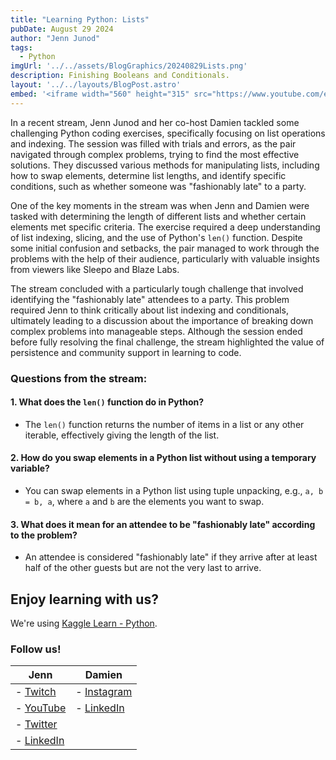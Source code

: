 ```yaml
---
title: "Learning Python: Lists"
pubDate: August 29 2024 
author: "Jenn Junod"
tags:
  - Python
imgUrl: '../../assets/BlogGraphics/20240829Lists.png'
description: Finishing Booleans and Conditionals. 
layout: '../../layouts/BlogPost.astro'
embed: '<iframe width="560" height="315" src="https://www.youtube.com/embed/bmOWFVzBdes?si=DcprWKORMg-BwTkx" title="YouTube video player" frameborder="0" allow="accelerometer; autoplay; clipboard-write; encrypted-media; gyroscope; picture-in-picture; web-share" referrerpolicy="strict-origin-when-cross-origin" allowfullscreen></iframe>'
---
```

In a recent stream, Jenn Junod and her co-host Damien tackled some challenging Python coding exercises, specifically focusing on list operations and indexing. The session was filled with trials and errors, as the pair navigated through complex problems, trying to find the most effective solutions. They discussed various methods for manipulating lists, including how to swap elements, determine list lengths, and identify specific conditions, such as whether someone was "fashionably late" to a party.

One of the key moments in the stream was when Jenn and Damien were tasked with determining the length of different lists and whether certain elements met specific criteria. The exercise required a deep understanding of list indexing, slicing, and the use of Python's `len()` function. Despite some initial confusion and setbacks, the pair managed to work through the problems with the help of their audience, particularly with valuable insights from viewers like Sleepo and Blaze Labs.

The stream concluded with a particularly tough challenge that involved identifying the "fashionably late" attendees to a party. This problem required Jenn to think critically about list indexing and conditionals, ultimately leading to a discussion about the importance of breaking down complex problems into manageable steps. Although the session ended before fully resolving the final challenge, the stream highlighted the value of persistence and community support in learning to code.

### Questions from the stream:

#### 1. What does the `len()` function do in Python?

- The `len()` function returns the number of items in a list or any other iterable, effectively giving the length of the list.

#### 2. How do you swap elements in a Python list without using a temporary variable?

- You can swap elements in a Python list using tuple unpacking, e.g., `a, b = b, a`, where `a` and `b` are the elements you want to swap.

#### 3. What does it mean for an attendee to be "fashionably late" according to the problem?

- An attendee is considered "fashionably late" if they arrive after at least half of the other guests but are not the very last to arrive.

## Enjoy learning with us?

We're using [Kaggle Learn - Python](https://www.kaggle.com/learn/python).
### Follow us!

| **Jenn**                                                                                                                                  | **Damien**                                                                        |
|-------------------------------------------------------------------------------------------------------------------------------------------|-----------------------------------------------------------------------------------|
| - [Twitch](https://www.twitch.tv/jennjunod)                                                                                               | - [Instagram](https://www.instagram.com/bboyjamba/)                               |
| - [YouTube](https://www.youtube.com/@jennjunod)                                                                                           | - [LinkedIn](https://www.linkedin.com/in/damienhale/)                             |
| - [Twitter](https://x.com/JennJunod)                                                                                                      |                                                                                   |
| - [LinkedIn](https://www.linkedin.com/in/jennjunod/)                                                                                      |                                                                                   |